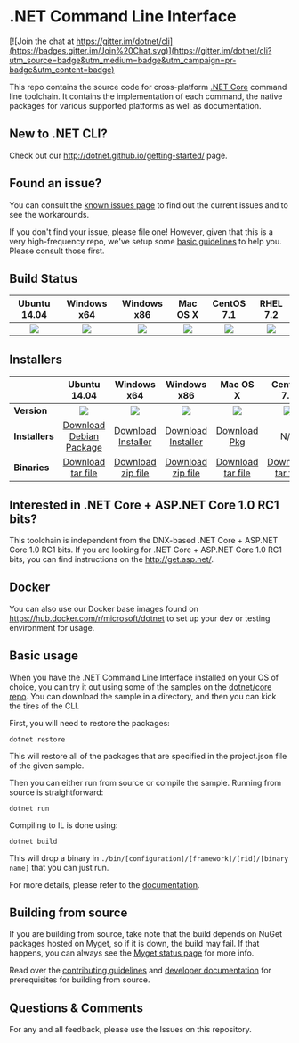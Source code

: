# .NET Command Line Interface

[![Join the chat at https://gitter.im/dotnet/cli](https://badges.gitter.im/Join%20Chat.svg)](https://gitter.im/dotnet/cli?utm_source=badge&utm_medium=badge&utm_campaign=pr-badge&utm_content=badge)

This repo contains the source code for cross-platform [.NET Core](http://github.com/dotnet/core) command line toolchain. It contains the implementation of each command, the native packages for various supported platforms as well as documentation. 

New to .NET CLI?
------------
Check out our http://dotnet.github.io/getting-started/ page. 

Found an issue?
---------------
You can consult the [known issues page](Documentation/known-issues.md) to find out the current issues and 
to see the workarounds.  

If you don't find your issue, please file one! However, given that this is a very high-frequency repo, we've setup some [basic guidelines](Documentation/issue-filing-guide.md) to help you. Please consult those first.

Build Status
------------

|Ubuntu 14.04 |Windows x64 |Windows x86 |Mac OS X |CentOS 7.1 |RHEL 7.2 |
|:------:|:------:|:------:|:------:|:------:|:------:|
|![](https://devdiv.visualstudio.com/DefaultCollection/_apis/public/build/definitions/0bdbc590-a062-4c3f-b0f6-9383f67865ee/601/badge)|![](https://mseng.visualstudio.com/DefaultCollection/_apis/public/build/definitions/d09b7a4d-0a51-4c0e-a15a-07921d5b558f/3022/badge)|![](https://mseng.visualstudio.com/DefaultCollection/_apis/public/build/definitions/d09b7a4d-0a51-4c0e-a15a-07921d5b558f/3071/badge)|![](https://devdiv.visualstudio.com/DefaultCollection/_apis/public/build/definitions/0bdbc590-a062-4c3f-b0f6-9383f67865ee/600/badge) |![](https://devdiv.visualstudio.com/DefaultCollection/_apis/public/build/definitions/0bdbc590-a062-4c3f-b0f6-9383f67865ee/597/badge) |![](https://devdiv.visualstudio.com/DefaultCollection/_apis/public/build/definitions/0bdbc590-a062-4c3f-b0f6-9383f67865ee/897/badge) |

Installers
----------

|         |Ubuntu 14.04 |Windows x64 |Windows x86 |Mac OS X |CentOS 7.1 |RHEL 7.2 |
|---------|:------:|:------:|:------:|:------:|:------:|:------:|
|**Version**|![](https://dotnetcli.blob.core.windows.net/dotnet/beta/Binaries/Latest/Ubuntu_x64_Release_version_badge.svg)|![](https://dotnetcli.blob.core.windows.net/dotnet/beta/Binaries/Latest/Windows_x64_Release_version_badge.svg)|![](https://dotnetcli.blob.core.windows.net/dotnet/beta/Binaries/Latest/Windows_x86_Release_version_badge.svg)|![](https://dotnetcli.blob.core.windows.net/dotnet/beta/Binaries/Latest/OSX_x64_Release_version_badge.svg)|![](https://dotnetcli.blob.core.windows.net/dotnet/beta/Binaries/Latest/CentOS_x64_Release_version_badge.svg)|![](https://dotnetcli.blob.core.windows.net/dotnet/beta/Binaries/Latest/RHEL_x64_Release_version_badge.svg)|
|**Installers**|[Download Debian Package](https://dotnetcli.blob.core.windows.net/dotnet/beta/Installers/Latest/dotnet-ubuntu-x64.latest.deb)|[Download Installer](https://dotnetcli.blob.core.windows.net/dotnet/beta/Installers/Latest/dotnet-win-x64.latest.exe)|[Download Installer](https://dotnetcli.blob.core.windows.net/dotnet/beta/Installers/Latest/dotnet-win-x86.latest.exe)|[Download Pkg](https://dotnetcli.blob.core.windows.net/dotnet/beta/Installers/Latest/dotnet-osx-x64.latest.pkg) |N/A |N/A |
|**Binaries**|[Download tar file](https://dotnetcli.blob.core.windows.net/dotnet/beta/Binaries/Latest/dotnet-ubuntu-x64.latest.tar.gz)|[Download zip file](https://dotnetcli.blob.core.windows.net/dotnet/beta/Binaries/Latest/dotnet-win-x64.latest.zip)|[Download zip file](https://dotnetcli.blob.core.windows.net/dotnet/beta/Binaries/Latest/dotnet-win-x86.latest.zip)|[Download tar file](https://dotnetcli.blob.core.windows.net/dotnet/beta/Binaries/Latest/dotnet-osx-x64.latest.tar.gz) |[Download tar file](https://dotnetcli.blob.core.windows.net/dotnet/beta/Binaries/Latest/dotnet-centos-x64.latest.tar.gz)|[Download tar file](https://dotnetcli.blob.core.windows.net/dotnet/beta/Binaries/Latest/dotnet-rhel-x64.latest.tar.gz) |

Interested in .NET Core + ASP.NET Core 1.0 RC1 bits?
----------------------------------------------------

This toolchain is independent from the DNX-based .NET Core + ASP.NET Core 1.0 RC1 bits. If you are looking for .NET Core + ASP.NET Core 1.0 RC1 bits, you can find instructions on the http://get.asp.net/.  

Docker
------

You can also use our Docker base images found on https://hub.docker.com/r/microsoft/dotnet to set up your dev or testing environment for usage.  

Basic usage
-----------

When you have the .NET Command Line Interface installed on your OS of choice, you can try it out using some of the samples on the [dotnet/core repo](https://github.com/dotnet/core/tree/master/samples). You can download the sample in a directory, and then you can kick the tires of the CLI.


First, you will need to restore the packages:
	
	dotnet restore
	
This will restore all of the packages that are specified in the project.json file of the given sample.

Then you can either run from source or compile the sample. Running from source is straightforward:
	
	dotnet run
	
Compiling to IL is done using:
	
	dotnet build

This will drop a binary in `./bin/[configuration]/[framework]/[rid]/[binary name]` that you can just run.

For more details, please refer to the [documentation](https://github.com/dotnet/corert/tree/master/Documentation).

Building from source
--------------------

If you are building from source, take note that the build depends on NuGet packages hosted on Myget, so if it is down, the build may fail. If that happens, you can always see the [Myget status page](http://status.myget.org/) for more info. 

Read over the [contributing guidelines](https://github.com/dotnet/cli/tree/master/CONTRIBUTING.md) and [developer documentation](https://github.com/dotnet/cli/tree/master/Documentation) for prerequisites for building from source.

Questions & Comments
--------------------

For any and all feedback, please use the Issues on this repository. 

